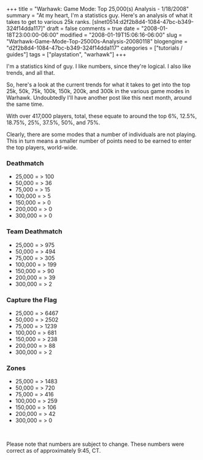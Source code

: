 +++
title = "Warhawk: Game Mode: Top 25,000(s) Analysis - 1/18/2008"
summary = "At my heart, I'm a statistics guy. Here's an analysis of what it takes to get to various 25k ranks. [slnet0514:d2f2b8d4-1084-47bc-b349-324f14dda117]"
draft = false
comments = true
date = "2008-01-18T23:00:00-06:00"
modified = "2008-01-19T15:06:16-06:00"
slug = "Warhawk-Game-Mode-Top-25000s-Analysis-20080118"
blogengine = "d2f2b8d4-1084-47bc-b349-324f14dda117"
categories = ["tutorials / guides"]
tags = ["playstation", "warhawk"]
+++

<p>
I&#39;m a statistics kind of guy. I like numbers, since they&#39;re logical. I also like trends, and all that. 
</p>
<p>
So, here&#39;s a look at the current trends for what it takes to get into the top 25k, 50k, 75k, 100k, 150k, 200k, and 300k in the various game modes in Warhawk. Undoubtedly I&#39;ll have another post like this next month, around the same time. 
</p>
<p>
With over 417,000 players, total, these equate to around the top 6%, 12.5%, 18.75%, 25%, 37.5%, 50%, and 75%. 
</p>
<p>
Clearly, there are some modes that&nbsp;a number of individuals are not playing. This in turn means a smaller number of points need to be earned to enter the top players, world-wide. 
</p>
<h3>Deathmatch</h3>
<ul>
	<li>25,000 = &gt; 100</li>
	<li>50,000 = &gt; 36</li>
	<li>75,000 = &gt; 15</li>
	<li>100,000 = &gt; 5</li>
	<li>150,000 = &gt; 0</li>
	<li>200,000 = &gt; 0</li>
	<li>300,000 = &gt; 0</li>
</ul>
<h3>Team Deathmatch</h3>
<ul>
	<li>25,000 = &gt; 975</li>
	<li>50,000 = &gt; 494</li>
	<li>75,000 = &gt; 305</li>
	<li>100,000 = &gt; 199</li>
	<li>150,000 = &gt; 90</li>
	<li>200,000 = &gt; 39</li>
	<li>300,000 = &gt; 2</li>
</ul>
<h3>Capture the Flag</h3>
<ul>
	<li>25,000 = &gt; 6467</li>
	<li>50,000 = &gt; 2502</li>
	<li>75,000 = &gt; 1239</li>
	<li>100,000 = &gt; 681</li>
	<li>150,000 = &gt; 238</li>
	<li>200,000 = &gt; 88</li>
	<li>300,000 = &gt; 2</li>
</ul>
<h3>Zones</h3>
<ul>
	<li>25,000 = &gt; 1483</li>
	<li>50,000 = &gt; 720</li>
	<li>75,000 = &gt; 416</li>
	<li>100,000 = &gt; 259</li>
	<li>150,000 = &gt; 106</li>
	<li>200,000 = &gt; 42</li>
	<li>300,000 = &gt; 0</li>
</ul>
<br />
<div class="note">
<p>
Please note that numbers are subject to change. These numbers were correct as of approximately 9:45, CT. 
</p>
</div>

